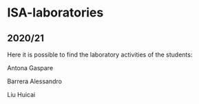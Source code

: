 # ISA-laboratories
## 2020/21
Here it is possible to find the laboratory activities of the students:

Antona Gaspare

Barrera Alessandro

Liu Huicai
